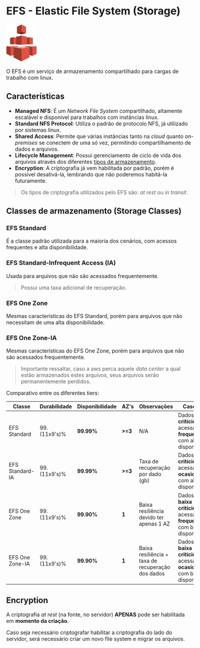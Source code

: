 # EFS - Elastic File System (Storage)

<img height=100px; alt="s3" src="../../../../images/efs.png" />

O EFS é um serviço de armazenamento compartilhado para cargas de trabalho com linux.

## Características

- **Managed NFS**: É um *Network File System* compartilhado, altamente escalável e disponível para trabalhos com instâncias linux.
- **Standard NFS Protocol**: Utiliza o padrão de protocolo NFS, já utilizado por sistemas linux.
- **Shared Access**: Permite que várias instâncias tanto na *cloud* quanto *on-premises* se conectem de uma só vez, permitindo compartilhamento de dados e arquivos.
- **Lifecycle Management**: Possui gerenciamento de ciclo de vida dos arquivos através dos diferentes [tipos de armazenamento](#classes-de-armazenamento-storage-classes).
- **Encryption**: A criptografia já vem habilitada por padrão, porém é possível desativá-la, lembrando que não poderemos habitá-la futuramente.
> Os tipos de criptografia utilizados pelo EFS são: *at rest* ou *in transit*.

## Classes de armazenamento (Storage Classes)

### EFS Standard

É a classe padrão utilizada para a maioria dos cenários, com acessos frequentes e alta disponibilidade.

### EFS Standard-Infrequent Access (IA)

Usada para arquivos que não são acessados frequentemente.

> Possui uma taxa adicional de recuperação.

### EFS One Zone

Mesmas características do EFS Standard, porém para arquivos que não necessitam de uma alta disponibilidade.

### EFS One Zone-IA

Mesmas características do EFS One Zone, porém para arquivos que não são acessados frequentemente.

> Importante ressaltar, caso a aws perca aquele *data center* a qual estão armazenados estes arquivos, seus arquivos serão permanentemente perdidos.

Comparativo entre os diferentes tiers:

| Classe           | Durabilidade   | Disponibilidade     | AZ's     | Observações                                       | Caso de uso                                                                            |
| ---------------- | -------------- | ------------------- | -------- | ------------------------------------------------- | -------------------------------------------------------------------------------------- |
| EFS Standard     | 99.(11x9's)% | **99.99%**          | **>=3**  | N/A                                               | Dados com **alta criticidade** acessados **frequentemente** com alta disponibilidade   | 
| EFS Standard-IA  | 99.(11x9's)% | **99.99%**          | **>=3**  | Taxa de recuperação por dado (gb)                 | Dados com **alta criticidade** acessados **ocasionalmente** com alta disponibilidade   |
| EFS One Zone     | 99.(11x9's)% | **99.90%**          | **1**    | Baixa resiliência devido ter apenas 1 AZ          | Dados com **baixa criticidade** acessados **frequentemente** com baixa disponibilidade |
| EFS One Zone-IA  | 99.(11x9's)% | **99.90%**          | **1**    | Baixa resiliência + taxa de recuperação dos dados | Dados com **baixa criticidade** acessados **ocasionalmente** com baixa disponibilidade |

## Encryption

A criptografia *at rest* (na fonte, no servidor) **APENAS** pode ser habilitada em **momento da criação**.

Caso seja necessário criptografar habilitar a criptografia do lado do servidor, será necessário criar um novo file system e migrar os arquivos.